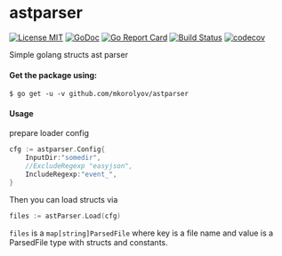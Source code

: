 # astparser

[![License MIT](https://img.shields.io/badge/License-MIT-blue.svg)](http://opensource.org/licenses/MIT) [![GoDoc](https://godoc.org/github.com/mkorolyov/astparser?status.svg)](http://godoc.org/github.com/mkorolyov/astparser) [![Go Report Card](https://goreportcard.com/badge/github.com/mkorolyov/astparser)](https://goreportcard.com/report/github.com/mkorolyov/astparser) [![Build Status](https://travis-ci.org/mkorolyov/astparser.svg?branch=master)](http://travis-ci.org/mkorolyov/astparser) [![codecov](https://codecov.io/gh/mkorolyov/astparser/branch/master/graph/badge.svg)](https://codecov.io/gh/mkorolyov/astparser)


Simple golang structs ast parser

#### Get the package using:

```
$ go get -u -v github.com/mkorolyov/astparser
```

#### Usage

prepare loader config
```go
cfg := astparser.Config{
	InputDir:"somedir",
	//ExcludeRegexp "easyjson",
	IncludeRegexp:"event_",
}
```

Then you can load structs via

```go
files := astParser.Load(cfg)
```

`files` is a `map[string]ParsedFile` where key is a file name and value is a ParsedFile type with structs and constants.